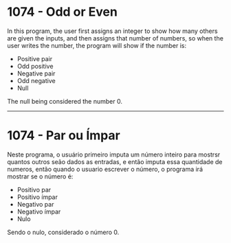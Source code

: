 # 1074 - Odd or Even

In this program, the user first assigns an integer to show how many others are given the inputs, and then assigns that number of numbers, so when the user writes the number, the program will show if the number is:
- Positive pair
- Odd positive
- Negative pair
- Odd negative
- Null

The null being considered the number 0.
___

# 1074 - Par ou Ímpar

Neste programa, o usuário primeiro imputa um número inteiro para mostrsr quantos outros seão dados as entradas, e então imputa essa quantidade de numeros, então quando o usuario escrever o número, o programa irá mostrar se o número é:
- Positivo par
- Positivo ímpar
- Negativo par
- Negativo ímpar
- Nulo

Sendo o nulo, considerado o número 0.
  